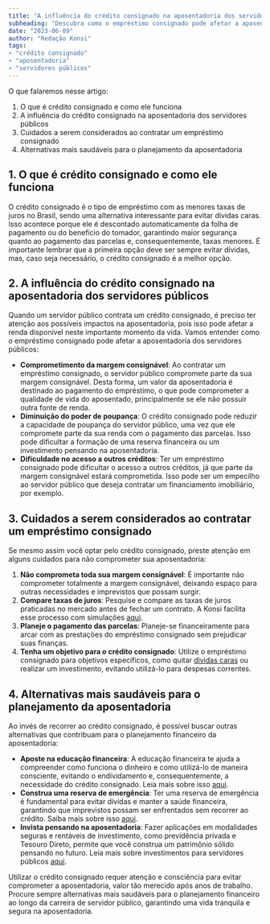 ```yaml
---
title: "A influência do crédito consignado na aposentadoria dos servidores públicos"
subheading: "Descubra como o empréstimo consignado pode afetar a aposentadoria dos servidores públicos e quais cuidados devem ser tomados"
date: "2023-06-09"
author: "Redação Konsi"
tags:
- "crédito consignado"
- "aposentadoria"
- "servidores públicos"
---
```


O que falaremos nesse artigo:

1. O que é crédito consignado e como ele funciona
2. A influência do crédito consignado na aposentadoria dos servidores públicos
3. Cuidados a serem considerados ao contratar um empréstimo consignado
4. Alternativas mais saudáveis para o planejamento da aposentadoria

## 1. O que é crédito consignado e como ele funciona

O crédito consignado é o tipo de empréstimo com as menores taxas de juros no Brasil, sendo uma alternativa interessante para evitar dívidas caras. Isso acontece porque ele é descontado automaticamente da folha de pagamento ou do benefício do tomador, garantindo maior segurança quanto ao pagamento das parcelas e, consequentemente, taxas menores. É importante lembrar que a primeira opção deve ser sempre evitar dívidas, mas, caso seja necessário, o crédito consignado é a melhor opção.

## 2. A influência do crédito consignado na aposentadoria dos servidores públicos

Quando um servidor público contrata um crédito consignado, é preciso ter atenção aos possíveis impactos na aposentadoria, pois isso pode afetar a renda disponível neste importante momento da vida. Vamos entender como o empréstimo consignado pode afetar a aposentadoria dos servidores públicos:

- **Comprometimento da margem consignável**: Ao contratar um empréstimo consignado, o servidor público compromete parte da sua margem consignável. Desta forma, um valor da aposentadoria é destinado ao pagamento do empréstimo, o que pode comprometer a qualidade de vida do aposentado, principalmente se ele não possuir outra fonte de renda.
- **Diminuição do poder de poupança**: O crédito consignado pode reduzir a capacidade de poupança do servidor público, uma vez que ele compromete parte da sua renda com o pagamento das parcelas. Isso pode dificultar a formação de uma reserva financeira ou um investimento pensando na aposentadoria.
- **Dificuldade no acesso a outros créditos**: Ter um empréstimo consignado pode dificultar o acesso a outros créditos, já que parte da margem consignável estará comprometida. Isso pode ser um empecilho ao servidor público que deseja contratar um financiamento imobiliário, por exemplo.

## 3. Cuidados a serem considerados ao contratar um empréstimo consignado

Se mesmo assim você optar pelo crédito consignado, preste atenção em alguns cuidados para não comprometer sua aposentadoria:

1. **Não comprometa toda sua margem consignável**: É importante não comprometer totalmente a margem consignável, deixando espaço para outras necessidades e imprevistos que possam surgir.
2. **Compare taxas de juros**: Pesquise e compare as taxas de juros praticadas no mercado antes de fechar um contrato. A Konsi facilita esse processo com simulações [aqui](https://www.konsi.com.br/simulacao-emprestimo-consignado).
3. **Planeje o pagamento das parcelas**: Planeje-se financeiramente para arcar com as prestações do empréstimo consignado sem prejudicar suas finanças.
4. **Tenha um objetivo para o crédito consignado**: Utilize o empréstimo consignado para objetivos específicos, como quitar [dívidas caras](https://www.konsi.com.br/como-usar-o-credito-consignado-para-quitar-dividas-caras) ou realizar um investimento, evitando utilizá-lo para despesas correntes.

## 4. Alternativas mais saudáveis para o planejamento da aposentadoria

Ao invés de recorrer ao crédito consignado, é possível buscar outras alternativas que contribuam para o planejamento financeiro da aposentadoria:

- **Aposte na educação financeira**: A educação financeira te ajuda a compreender como funciona o dinheiro e como utilizá-lo de maneira consciente, evitando o endividamento e, consequentemente, a necessidade do crédito consignado. Leia mais sobre isso [aqui](https://www.konsi.com.br/a-importncia-da-educao-financeira-para-servidores-pblicos-e-como-implement-la-em-sua-vida).
- **Construa uma reserva de emergência**: Ter uma reserva de emergência é fundamental para evitar dívidas e manter a saúde financeira, garantindo que imprevistos possam ser enfrentados sem recorrer ao crédito. Saiba mais sobre isso [aqui](https://www.konsi.com.br/a-importncia-da-reserva-de-emergncia-e-como-constru-la-com-inteligncia-financeira).
- **Invista pensando na aposentadoria**: Fazer aplicações em modalidades seguras e rentáveis de investimento, como previdência privada e Tesouro Direto, permite que você construa um patrimônio sólido pensando no futuro. Leia mais sobre investimentos para servidores públicos [aqui](https://www.konsi.com.br/investimentos-a-curto-prazo-para-servidores-pblicos-opes-seguras-e-rentveis).

Utilizar o crédito consignado requer atenção e consciência para evitar comprometer a aposentadoria, valor tão merecido após anos de trabalho. Procure sempre alternativas mais saudáveis para o planejamento financeiro ao longo da carreira de servidor público, garantindo uma vida tranquila e segura na aposentadoria.
